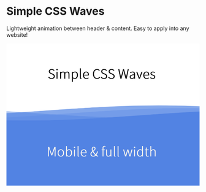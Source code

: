 # Simple CSS Waves

Lightweight animation between header & content. Easy to apply into any website!

![My image](https://github.com/Goodkatz/simple-css-waves/blob/master/img/simplecss.png)
